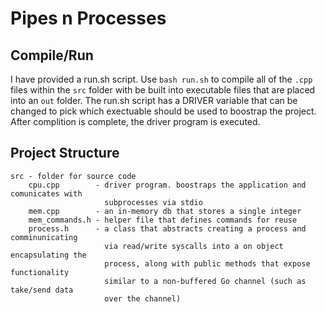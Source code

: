 # Pipes n Processes

## Compile/Run
I have provided a run.sh script. Use `bash run.sh` to compile all of the `.cpp`
files within the `src` folder with be built into executable files that are placed
into an `out` folder. The run.sh script has a DRIVER variable that can be changed
to pick which exectuable should be used to boostrap the project. After complition
is complete, the driver program is executed.

## Project Structure
```
src - folder for source code
    cpu.cpp        - driver program. boostraps the application and comunicates with
                     subprocesses via stdio
    mem.cpp        - an in-memory db that stores a single integer
    mem_commands.h - helper file that defines commands for reuse
    process.h      - a class that abstracts creating a process and comminunicating
                     via read/write syscalls into a on object encapsulating the
                     process, along with public methods that expose functionality
                     similar to a non-buffered Go channel (such as take/send data
                     over the channel)
```
